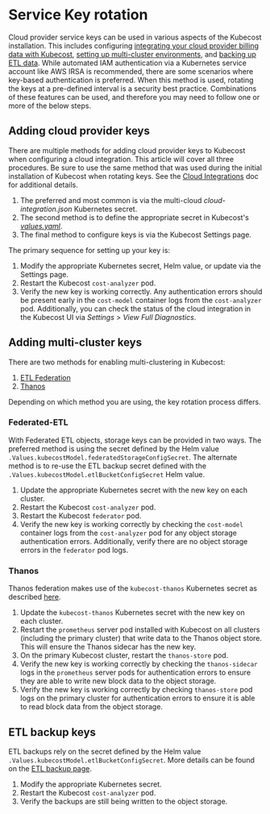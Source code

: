 # Service Key rotation

Cloud provider service keys can be used in various aspects of the Kubecost installation. This includes configuring [integrating your cloud provider billing data with Kubecost](/install-and-configure/install/cloud-integration/README.md), [setting up multi-cluster environments](/install-and-configure/install/multi-cluster/multi-cluster.md), and [backing up ETL data](/install-and-configure/install/etl-backup/etl-backup.md). While automated IAM authentication via a Kubernetes service account like AWS IRSA is recommended, there are some scenarios where key-based authentication is preferred. When this method is used, rotating the keys at a pre-defined interval is a security best practice. Combinations of these features can be used, and therefore you may need to follow one or more of the below steps.

## Adding cloud provider keys

There are multiple methods for adding cloud provider keys to Kubecost when configuring a cloud integration. This article will cover all three procedures. Be sure to use the same method that was used during the initial installation of Kubecost when rotating keys.
See the [Cloud Integrations](/install-and-configure/install/cloud-integration/README.md) doc for additional details.

1. The preferred and most common is via the multi-cloud _cloud-integration.json_ Kubernetes secret.
2. The second method is to define the appropriate secret in Kubecost's [_values.yaml_](https://github.com/kubecost/cost-analyzer-helm-chart/blob/develop/cost-analyzer/values.yaml).
3. The final method to configure keys is via the Kubecost Settings page. 

The primary sequence for setting up your key is:

1. Modify the appropriate Kubernetes secret, Helm value, or update via the Settings page.
2. Restart the Kubecost `cost-analyzer` pod.
3. Verify the new key is working correctly. Any authentication errors should be present early in the `cost-model` container logs from the `cost-analyzer` pod. Additionally, you can check the status of the cloud integration in the Kubecost UI via _Settings_ > _View Full Diagnostics_.

## Adding multi-cluster keys

There are two methods for enabling multi-clustering in Kubecost:

1. [ETL Federation](/install-and-configure/install/multi-cluster/federated-etl/federated-etl.md)
2. [Thanos](/install-and-configure/install/multi-cluster/thanos-setup/README.md)

Depending on which method you are using, the key rotation process differs.

### Federated-ETL

With Federated ETL objects, storage keys can be provided in two ways. The preferred method is using the secret defined by the Helm value `.Values.kubecostModel.federatedStorageConfigSecret`. The alternate method is to re-use the ETL backup secret defined with the `.Values.kubecostModel.etlBucketConfigSecret` Helm value.

1. Update the appropriate Kubernetes secret with the new key on each cluster.
2. Restart the Kubecost `cost-analyzer` pod.
3. Restart the Kubecost `federator` pod.
4. Verify the new key is working correctly by checking the `cost-model` container logs from the `cost-analyzer` pod for any object storage authentication errors. Additionally, verify there are no object storage errors in the `federator` pod logs.

### Thanos

Thanos federation makes use of the `kubecost-thanos` Kubernetes secret as described [here](/install-and-configure/install/multi-cluster/thanos-setup/configuring-thanos.md#step-1-create-object-storeyaml).

1. Update the `kubecost-thanos` Kubernetes secret with the new key on each cluster.
2. Restart the `prometheus` server pod installed with Kubecost on all clusters (including the primary cluster) that write data to the Thanos object store. This will ensure the Thanos sidecar has the new key.
3. On the primary Kubecost cluster, restart the `thanos-store` pod.
4. Verify the new key is working correctly by checking the `thanos-sidecar` logs in the `prometheus` server pods for authentication errors to ensure they are able to write new block data to the object storage.
5. Verify the new key is working correctly by checking `thanos-store` pod logs on the primary cluster for authentication errors to ensure it is able to read block data from the object storage.

## ETL backup keys

ETL backups rely on the secret defined by the Helm value `.Values.kubecostModel.etlBucketConfigSecret`. More details can be found on the [ETL backup page](/install-and-configure/install/etl-backup/etl-backup.md).

1. Modify the appropriate Kubernetes secret.
2. Restart the Kubecost `cost-analyzer` pod.
3. Verify the backups are still being written to the object storage.
